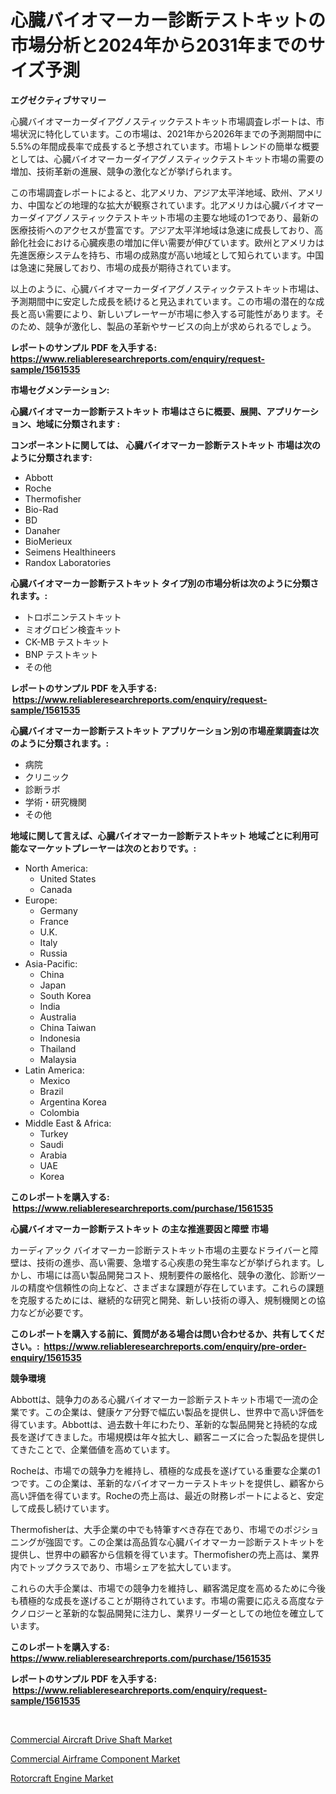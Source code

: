 <p><h1>心臓バイオマーカー診断テストキットの市場分析と2024年から2031年までのサイズ予測</h1></p><p><strong>エグゼクティブサマリー</strong></p>
<p><p>心臓バイオマーカーダイアグノスティックテストキット市場調査レポートは、市場状況に特化しています。この市場は、2021年から2026年までの予測期間中に5.5%の年間成長率で成長すると予想されています。市場トレンドの簡単な概要としては、心臓バイオマーカーダイアグノスティックテストキット市場の需要の増加、技術革新の進展、競争の激化などが挙げられます。</p><p>この市場調査レポートによると、北アメリカ、アジア太平洋地域、欧州、アメリカ、中国などの地理的な拡大が観察されています。北アメリカは心臓バイオマーカーダイアグノスティックテストキット市場の主要な地域の1つであり、最新の医療技術へのアクセスが豊富です。アジア太平洋地域は急速に成長しており、高齢化社会における心臓疾患の増加に伴い需要が伸びています。欧州とアメリカは先進医療システムを持ち、市場の成熟度が高い地域として知られています。中国は急速に発展しており、市場の成長が期待されています。</p><p>以上のように、心臓バイオマーカーダイアグノスティックテストキット市場は、予測期間中に安定した成長を続けると見込まれています。この市場の潜在的な成長と高い需要により、新しいプレーヤーが市場に参入する可能性があります。そのため、競争が激化し、製品の革新やサービスの向上が求められるでしょう。</p></p>
<p><strong>レポートのサンプル PDF を入手する: <a href="https://www.reliableresearchreports.com/enquiry/request-sample/1561535">https://www.reliableresearchreports.com/enquiry/request-sample/1561535</a></strong></p>
<p><strong>市場セグメンテーション:</strong></p>
<p><strong> 心臓バイオマーカー診断テストキット 市場はさらに概要、展開、アプリケーション、地域に分類されます :</strong></p>
<p><strong>コンポーネントに関しては、 心臓バイオマーカー診断テストキット 市場は次のように分類されます: &nbsp;</strong></p>
<p><ul><li>Abbott</li><li>Roche</li><li>Thermofisher</li><li>Bio-Rad</li><li>BD</li><li>Danaher</li><li>BioMerieux</li><li>Seimens Healthineers</li><li>Randox Laboratories</li></ul></p>
<p><strong> 心臓バイオマーカー診断テストキット タイプ別の市場分析は次のように分類されます。:</strong></p>
<p><ul><li>トロポニンテストキット</li><li>ミオグロビン検査キット</li><li>CK-MB テストキット</li><li>BNP テストキット</li><li>その他</li></ul></p>
<p><strong>レポートのサンプル PDF を入手する: &nbsp;<a href="https://www.reliableresearchreports.com/enquiry/request-sample/1561535">https://www.reliableresearchreports.com/enquiry/request-sample/1561535</a></strong></p>
<p><strong> 心臓バイオマーカー診断テストキット アプリケーション別の市場産業調査は次のように分類されます。:</strong></p>
<p><ul><li>病院</li><li>クリニック</li><li>診断ラボ</li><li>学術・研究機関</li><li>その他</li></ul></p>
<p><strong>地域に関して言えば、心臓バイオマーカー診断テストキット 地域ごとに利用可能なマーケットプレーヤーは次のとおりです。:</strong></p>
<p><ul>
    <li>
        North America:
        <ul>
            <li>United States</li>
            <li>Canada</li>
        </ul>
    </li>
    <li>
        Europe:
        <ul>
            <li>Germany</li>
            <li>France</li>
            <li>U.K.</li>
            <li>Italy</li>
            <li>Russia</li>
        </ul>
    </li>
    <li>
        Asia-Pacific:
        <ul>
            <li>China</li>
            <li>Japan</li>
            <li>South Korea</li>
            <li>India</li>
            <li>Australia</li>
            <li>China Taiwan</li>
            <li>Indonesia</li>
            <li>Thailand</li>
            <li>Malaysia</li>
        </ul>
    </li>
    <li>
        Latin America:
        <ul>
            <li>Mexico</li>
            <li>Brazil</li>
            <li>Argentina Korea</li>
            <li>Colombia</li>
        </ul>
    </li>
    <li>
        Middle East & Africa:
        <ul>
            <li>Turkey</li>
            <li>Saudi</li>
            <li>Arabia</li>
            <li>UAE</li>
            <li>Korea</li>
        </ul>
    </li>
    </ul></p>
<p><strong>このレポートを購入する: &nbsp;<a href="https://www.reliableresearchreports.com/purchase/1561535">https://www.reliableresearchreports.com/purchase/1561535</a></strong></p>
<p><strong>心臓バイオマーカー診断テストキット の主な推進要因と障壁 市場</strong></p>
<p><p>カーディアック バイオマーカー診断テストキット市場の主要なドライバーと障壁は、技術の進歩、高い需要、急増する心疾患の発生率などが挙げられます。しかし、市場には高い製品開発コスト、規制要件の厳格化、競争の激化、診断ツールの精度や信頼性の向上など、さまざまな課題が存在しています。これらの課題を克服するためには、継続的な研究と開発、新しい技術の導入、規制機関との協力などが必要です。</p></p>
<p><strong>このレポートを購入する前に、質問がある場合は問い合わせるか、共有してください。:&nbsp; <a href="https://www.reliableresearchreports.com/enquiry/pre-order-enquiry/1561535">https://www.reliableresearchreports.com/enquiry/pre-order-enquiry/1561535</a></strong></p>
<p><strong>競争環境</strong></p>
<p><p>Abbottは、競争力のある心臓バイオマーカー診断テストキット市場で一流の企業です。この企業は、健康ケア分野で幅広い製品を提供し、世界中で高い評価を得ています。Abbottは、過去数十年にわたり、革新的な製品開発と持続的な成長を遂げてきました。市場規模は年々拡大し、顧客ニーズに合った製品を提供してきたことで、企業価値を高めています。</p><p>Rocheは、市場での競争力を維持し、積極的な成長を遂げている重要な企業の1つです。この企業は、革新的なバイオマーカーテストキットを提供し、顧客から高い評価を得ています。Rocheの売上高は、最近の財務レポートによると、安定して成長し続けています。</p><p>Thermofisherは、大手企業の中でも特筆すべき存在であり、市場でのポジショニングが強固です。この企業は高品質な心臓バイオマーカー診断テストキットを提供し、世界中の顧客から信頼を得ています。Thermofisherの売上高は、業界内でトップクラスであり、市場シェアを拡大しています。</p><p>これらの大手企業は、市場での競争力を維持し、顧客満足度を高めるために今後も積極的な成長を遂げることが期待されています。市場の需要に応える高度なテクノロジーと革新的な製品開発に注力し、業界リーダーとしての地位を確立しています。</p></p>
<p><strong>このレポートを購入する: &nbsp; <a href="https://www.reliableresearchreports.com/purchase/1561535">https://www.reliableresearchreports.com/purchase/1561535</a></strong></p>
<p><strong>レポートのサンプル PDF を入手する: &nbsp;<a href="https://www.reliableresearchreports.com/enquiry/request-sample/1561535">https://www.reliableresearchreports.com/enquiry/request-sample/1561535</a></strong><strong></strong></p>
<p>&nbsp;</p>
<p><p><a href="https://faithful-glue-af3.notion.site/Commercial-Aircraft-Drive-Shaft-Market-Research-Report-Provides-thorough-Industry-Overview-which-of-d680aa7c1b764aba8abbb88e494c2196">Commercial Aircraft Drive Shaft Market</a></p><p><a href="https://angry-finch-aaf.notion.site/Commercial-Airframe-Component-Market-Size-Share-Trends-Analysis-Report-By-Material-By-Type-By-E-4e25a1b2d3ad4c54ad3ff75eed35eb70">Commercial Airframe Component Market</a></p><p><a href="https://view.publitas.com/reportprime-1/global-rotorcraft-engine-market-by-types-applications-and-major-players-with-regional-growth-rate-analysis-and-development-situation-from-2024-to-2031/">Rotorcraft Engine Market</a></p></p>